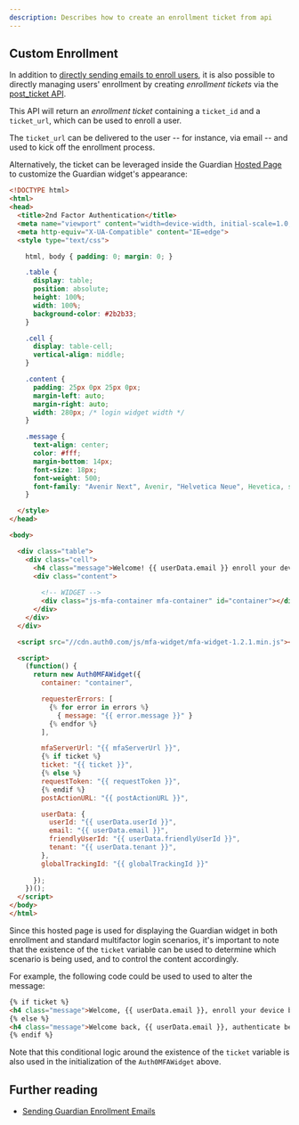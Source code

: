 ```yaml
---
description: Describes how to create an enrollment ticket from api
---
```


## Custom Enrollment 

In addition to [directly sending emails to enroll users](/multifactor-authentication/administrator/guardian-enrollment-email), it is also possible to directly managing users' enrollment by creating _enrollment tickets_ via the [post_ticket API](/api/management/v2#!/Guardian/post_ticket). 

This API will return an _enrollment ticket_ containing a `ticket_id` and a `ticket_url`, which can be used to enroll a user.

The `ticket_url` can be delivered to the user -- for instance, via email -- and used to kick off the enrollment process.

Alternatively, the ticket can be leveraged inside the Guardian [Hosted Page](${manage_url}/#/guardian_mfa_page) to customize the Guardian widget's appearance: 

```html
<!DOCTYPE html>
<html>
<head>
  <title>2nd Factor Authentication</title>
  <meta name="viewport" content="width=device-width, initial-scale=1.0, maximum-scale=1.0, user-scalable=no" />
  <meta http-equiv="X-UA-Compatible" content="IE=edge">
  <style type="text/css">

    html, body { padding: 0; margin: 0; }

    .table {
      display: table;
      position: absolute;
      height: 100%;
      width: 100%;
      background-color: #2b2b33;
    }

    .cell {
      display: table-cell;
      vertical-align: middle;
    }

    .content {
      padding: 25px 0px 25px 0px;
      margin-left: auto;
      margin-right: auto;
      width: 280px; /* login widget width */
    }

    .message {
      text-align: center;
      color: #fff;
      margin-bottom: 14px;
      font-size: 18px;
      font-weight: 500;
      font-family: "Avenir Next", Avenir, "Helvetica Neue", Hevetica, sans-serif;;
    }

  </style>
</head>

<body>

  <div class="table">
    <div class="cell">
      <h4 class="message">Welcome! {{ userData.email }} enroll your device</h4>
      <div class="content">
      
        <!-- WIDGET -->
        <div class="js-mfa-container mfa-container" id="container"></div>
      </div>
    </div>
  </div>

  <script src="//cdn.auth0.com/js/mfa-widget/mfa-widget-1.2.1.min.js"></script>

  <script>
    (function() {
      return new Auth0MFAWidget({
        container: "container",

        requesterErrors: [
          {% for error in errors %}
            { message: "{{ error.message }}" }
          {% endfor %}
        ],

        mfaServerUrl: "{{ mfaServerUrl }}",
        {% if ticket %}
        ticket: "{{ ticket }}",
        {% else %}
        requestToken: "{{ requestToken }}",
        {% endif %}
        postActionURL: "{{ postActionURL }}",

        userData: {
          userId: "{{ userData.userId }}",
          email: "{{ userData.email }}",
          friendlyUserId: "{{ userData.friendlyUserId }}",
          tenant: "{{ userData.tenant }}",
        },
        globalTrackingId: "{{ globalTrackingId }}"
        
      });
    })();
  </script>
</body>
</html>
```

Since this hosted page is used for displaying the Guardian widget in both enrollment and standard multifactor login scenarios, it's important to note that the existence of the `ticket` variable can be used to determine which scenario is being used, and to control the content accordingly.

For example, the following code could be used to used to alter the message:
```html
{% if ticket %}
<h4 class="message">Welcome, {{ userData.email }}, enroll your device below</h4>
{% else %}
<h4 class="message">Welcome back, {{ userData.email }}, authenticate below</h4>
{% endif %}
````
Note that this conditional logic around the existence of the `ticket` variable is also used in the initialization of the `Auth0MFAWidget` above.

## Further reading

* [Sending Guardian Enrollment Emails](/multifactor-authentication/administrator/guardian-enrollment-email)
